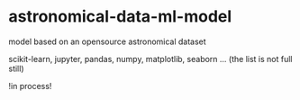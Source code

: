 # astronomical-data-ml-model
model based on an opensource astronomical dataset 

scikit-learn, jupyter, pandas, numpy, matplotlib, seaborn ... (the list is not full still)

!in process!
